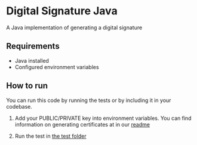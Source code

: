 # Digital Signature Java

A Java implementation of generating a digital signature

## Requirements

- Java installed
- Configured environment variables

## How to run

You can run this code by running the tests or by including it in your codebase.

1. Add your PUBLIC/PRIVATE key into environment variables. You can find information on generating certificates at in our [readme](../README.md)

2. Run the test in [the test folder](./src/test/java/com/jpmorgan/payments/digital_signature/JWTTest.java)
